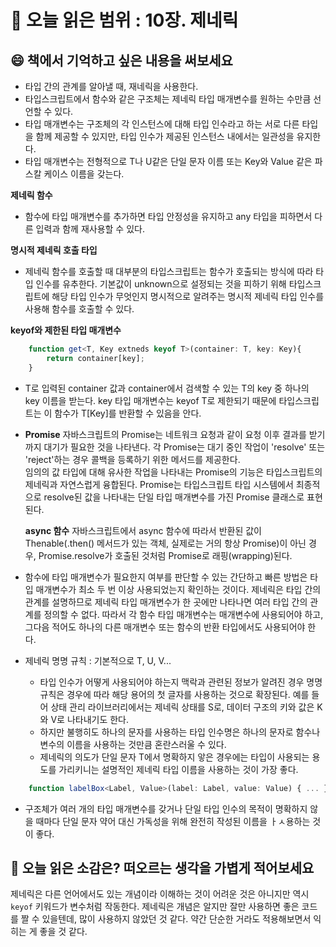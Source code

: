 # 📖 오늘 읽은 범위 : 10장. 제네릭

## 😄 책에서 기억하고 싶은 내용을 써보세요

- 타입 간의 관계를 알아낼 때, 재네릭을 사용한다.
- 타입스크립트에서 함수와 같은 구조체는 제네릭 타입 매개변수를 원하는 수만큼 선언할 수 있다.
- 타입 매개변수는 구조체의 각 인스턴스에 대해 타입 인수라고 하는 서로 다른 타입을 함께 제공할 수 있지만, 타입 인수가 제공된 인스턴스 내에서는 일관성을 유지한다.
- 타입 매개변수는 전형적으로 T나 U같은 단일 문자 이름 또는 Key와 Value 같은 파스칼 케이스 이름을 갖는다.

**제네릭 함수**

- 함수에 타입 매개변수를 추가하면 타입 안정성을 유지하고 any 타입을 피하면서 다른 입력과 함께 재사용할 수 있다.

**명시적 제네릭 호출 타입**

- 제네릭 함수를 호출할 때 대부분의 타입스크립트는 함수가 호출되는 방식에 따라 타입 인수를 유추한다.
  기본값이 unknown으로 설정되는 것을 피하기 위해 타입스크립트에 해당 타입 인수가 무엇인지 명시적으로 알려주는 명시적 제네릭 타입 인수를 사용해 함수를 호출할 수 있다.

**keyof와 제한된 타입 매개변수**

```typescript
    function get<T, Key extneds keyof T>(container: T, key: Key){
        return container[key];
    }
```

- T로 입력된 container 값과 container에서 검색할 수 있는 T의 key 중 하나의 key 이름을 받는다. key 타입 매개변수는 keyof T로 제한되기 때문에 타입스크립트는 이 함수가 T[Key]를 반환할 수 있음을 안다.
- **Promise**
  자바스크립트의 Promise는 네트워크 요청과 같이 요청 이후 결과를 받기까지 대기가 필요한 것을 나타낸다.
  각 Promise는 대기 중인 작업이 'resolve' 또는 'reject'하는 경우 콜백을 등록하기 위한 메서드를 제공한다.  
  임의의 값 타입에 대해 유사한 작업을 나타내는 Promise의 기능은 타입스크립트의 제네릭과 자연스럽게 융합된다. Promise는 타입스크립트 타입 시스템에서 최종적으로 resolve된 값을 나타내는 단일 타입 매개변수를 가진 Promise 클래스로 표현된다.

  **async 함수**
  자바스크립트에서 async 함수에 따라서 반환된 값이 Thenable(.then() 메서드가 있는 객체, 실제로는 거의 항상 Promise)이 아닌 경우, Promise.resolve가 호출된 것처럼 Promise로 래핑(wrapping)된다.

- 함수에 타입 매개변수가 필요한지 여부를 판단할 수 있는 간단하고 빠른 방법은 타입 매개변수가 최소 두 번 이상 사용되었는지 확인하는 것이다. 제네릭은 타입 간의 관계를 설명하므로 제네릭 타입 매개변수가 한 곳에만 나타나면 여러 타입 간의 관계를 정의할 수 없다. 따라서 각 함수 타입 매개변수는 매개변수에 사용되어야 하고, 그다음 적어도 하나의 다른 매개변수 또는 함수의 반환 타입에서도 사용되어야 한다.

- 제네릭 명명 규칙 : 기본적으로 T, U, V...
  - 타입 인수가 어떻게 사용되어야 하는지 맥락과 관련된 정보가 알려진 경우 명명 규칙은 경우에 따라 해당 용어의 첫 글자를 사용하는 것으로 확장된다. 예를 들어 상태 관리 라이브러리에서는 제네릭 상태를 S로, 데이터 구조의 키와 값은 K와 V로 나타내기도 한다.
  - 하지만 불행히도 하나의 문자를 사용하는 타입 인수명은 하나의 문자로 함수나 변수의 이름을 사용하는 것만큼 혼란스러울 수 있다.
  - 제네릭의 의도가 단일 문자 T에서 명확하지 앟은 경우에는 타입이 사용되는 용도를 가리키니는 설명적인 제네릭 타입 이름을 사용하는 것이 가장 좋다.

```typescript
    function labelBox<Label, Value>(label: Label, value: Value) { ... }
```

- 구조체가 여러 개의 타입 매개변수를 갖거나 단일 타입 인수의 목적이 명확하지 않을 때마다 단일 문자 약어 대신 가독성을 위해 완전히 작성된 이름을 ㅏㅅ용하는 것이 좋다.

## 🤔 오늘 읽은 소감은? 떠오르는 생각을 가볍게 적어보세요

제네릭은 다른 언어에서도 있는 개념이라 이해하는 것이 어려운 것은 아니지만 역시 `keyof` 키워드가 변수처럼 작동한다.
제네릭은 개념은 알지만 잘만 사용하면 좋은 코드를 짤 수 있을텐데, 많이 사용하지 않았던 것 같다.
약간 단순한 거라도 적용해보면서 익히는 게 좋을 것 같다.
